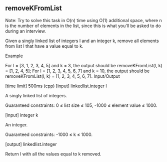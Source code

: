 ## removeKFromList
Note: Try to solve this task in O(n) time using O(1) additional space, where n is the number of elements in the list, since this is what you'll be asked to do during an interview.

Given a singly linked list of integers l and an integer k, remove all elements from list l that have a value equal to k.

Example

For l = [3, 1, 2, 3, 4, 5] and k = 3, the output should be
removeKFromList(l, k) = [1, 2, 4, 5];
For l = [1, 2, 3, 4, 5, 6, 7] and k = 10, the output should be
removeKFromList(l, k) = [1, 2, 3, 4, 5, 6, 7].
Input/Output

[time limit] 500ms (cpp)
[input] linkedlist.integer l

A singly linked list of integers.

Guaranteed constraints:
0 ≤ list size ≤ 105,
-1000 ≤ element value ≤ 1000.

[input] integer k

An integer.

Guaranteed constraints:
-1000 ≤ k ≤ 1000.

[output] linkedlist.integer

Return l with all the values equal to k removed.
